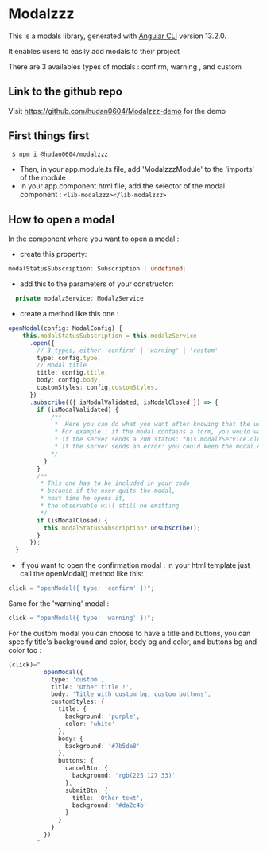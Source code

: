 # Modalzzz

This is a modals library, generated with [Angular CLI](https://github.com/angular/angular-cli) version 13.2.0.

It enables users to easily add modals to their project

There are 3 availables types of modals : confirm, warning , and custom

## Link to the github repo

Visit https://github.com/hudan0604/Modalzzz-demo for the demo

## First things first

```zsh
 $ npm i @hudan0604/modalzzz
```

- Then, in your app.module.ts file, add 'ModalzzzModule' to the 'imports' of the module
- In your app.component.html file, add the selector of the modal component :
  `<lib-modalzzz></lib-modalzzz>`

## How to open a modal

In the component where you want to open a modal :

- create this property:

```ts
modalStatusSubscription: Subscription | undefined;
```

- add this to the parameters of your constructor:

```ts
  private modalzService: ModalzService
```

- create a method like this one :

```ts
openModal(config: ModalConfig) {
    this.modalStatusSubscription = this.modalzService
      .open({
        // 3 types, either 'confirm' | 'warning' | 'custom'
        type: config.type,
        // Modal title
        title: config.title,
        body: config.body,
        customStyles: config.customStyles,
      })
      .subscribe(({ isModalValidated, isModalClosed }) => {
        if (isModalValidated) {
            /**
             *  Here you can do what you want after knowing that the user has submitted the modal
             * For example : if the modal contains a form, you would want to send this data to backend
             * if the server sends a 200 status: this.modalzService.close({ config });
             * If the server sends an error: you could keep the modal opened
            */
          }
        }
        /**
         * This one has to be included in your code
         * because if the user quits the modal,
         * next time he opens it,
         * the observable will still be emitting
         */
        if (isModalClosed) {
          this.modalStatusSubscription?.unsubscribe();
        }
      });
  }
```

- If you want to open the confirmation modal : in your html template just call the openModal() method like this:

```ts
click = "openModal({ type: 'confirm' })";
```

Same for the 'warning' modal :

```ts
click = "openModal({ type: 'warning' })";
```

For the custom modal you can choose to have a title and buttons, you can specify title's background and color, body bg and color, and buttons bg and color too :

```ts
(click)="
          openModal({
            type: 'custom',
            title: 'Other title !',
            body: 'Title with custom bg, custom buttons',
            customStyles: {
              title: {
                background: 'purple',
                color: 'white'
              },
              body: {
                background: '#7b5de8'
              },
              buttons: {
                cancelBtn: {
                  background: 'rgb(225 127 33)'
                },
                submitBtn: {
                  title: 'Other text',
                  background: '#da2c4b'
                }
              }
            }
          })
        "
```
